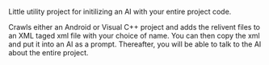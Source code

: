 Little utility project for initilizing an AI with your entire project code.

Crawls either an Android or Visual C++ project and adds the relivent files to an XML taged xml file with your choice of name.  You can then copy the xml and put it into an AI as a prompt.  Thereafter, you will be able to talk to the AI about the entire project.
